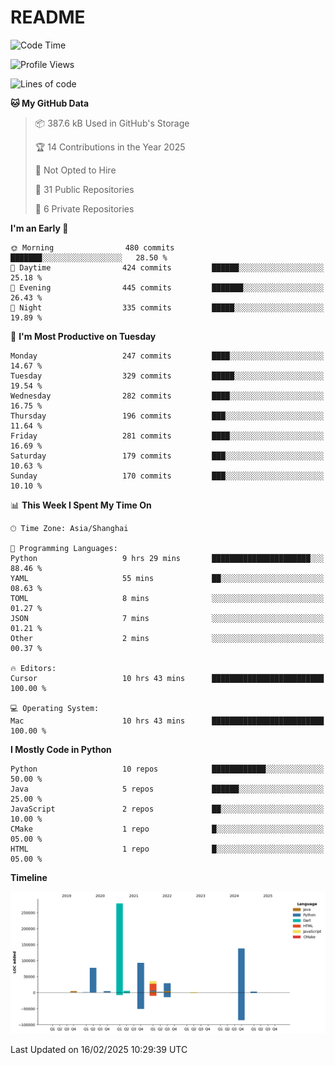 # README

<!--START_SECTION:waka-->
![Code Time](http://img.shields.io/badge/Code%20Time-1%2C208%20hrs%2054%20mins-blue)

![Profile Views](http://img.shields.io/badge/Profile%20Views-6-blue)

![Lines of code](https://img.shields.io/badge/From%20Hello%20World%20I%27ve%20Written-671.0%20thousand%20lines%20of%20code-blue)

**🐱 My GitHub Data** 

> 📦 387.6 kB Used in GitHub's Storage 
 > 
> 🏆 14 Contributions in the Year 2025
 > 
> 🚫 Not Opted to Hire
 > 
> 📜 31 Public Repositories 
 > 
> 🔑 6 Private Repositories 
 > 
**I'm an Early 🐤** 

```text
🌞 Morning                480 commits         ███████░░░░░░░░░░░░░░░░░░   28.50 % 
🌆 Daytime                424 commits         ██████░░░░░░░░░░░░░░░░░░░   25.18 % 
🌃 Evening                445 commits         ███████░░░░░░░░░░░░░░░░░░   26.43 % 
🌙 Night                  335 commits         █████░░░░░░░░░░░░░░░░░░░░   19.89 % 
```
📅 **I'm Most Productive on Tuesday** 

```text
Monday                   247 commits         ████░░░░░░░░░░░░░░░░░░░░░   14.67 % 
Tuesday                  329 commits         █████░░░░░░░░░░░░░░░░░░░░   19.54 % 
Wednesday                282 commits         ████░░░░░░░░░░░░░░░░░░░░░   16.75 % 
Thursday                 196 commits         ███░░░░░░░░░░░░░░░░░░░░░░   11.64 % 
Friday                   281 commits         ████░░░░░░░░░░░░░░░░░░░░░   16.69 % 
Saturday                 179 commits         ███░░░░░░░░░░░░░░░░░░░░░░   10.63 % 
Sunday                   170 commits         ███░░░░░░░░░░░░░░░░░░░░░░   10.10 % 
```


📊 **This Week I Spent My Time On** 

```text
🕑︎ Time Zone: Asia/Shanghai

💬 Programming Languages: 
Python                   9 hrs 29 mins       ██████████████████████░░░   88.46 % 
YAML                     55 mins             ██░░░░░░░░░░░░░░░░░░░░░░░   08.63 % 
TOML                     8 mins              ░░░░░░░░░░░░░░░░░░░░░░░░░   01.27 % 
JSON                     7 mins              ░░░░░░░░░░░░░░░░░░░░░░░░░   01.21 % 
Other                    2 mins              ░░░░░░░░░░░░░░░░░░░░░░░░░   00.37 % 

🔥 Editors: 
Cursor                   10 hrs 43 mins      █████████████████████████   100.00 % 

💻 Operating System: 
Mac                      10 hrs 43 mins      █████████████████████████   100.00 % 
```

**I Mostly Code in Python** 

```text
Python                   10 repos            ████████████░░░░░░░░░░░░░   50.00 % 
Java                     5 repos             ██████░░░░░░░░░░░░░░░░░░░   25.00 % 
JavaScript               2 repos             ██░░░░░░░░░░░░░░░░░░░░░░░   10.00 % 
CMake                    1 repo              █░░░░░░░░░░░░░░░░░░░░░░░░   05.00 % 
HTML                     1 repo              █░░░░░░░░░░░░░░░░░░░░░░░░   05.00 % 
```



**Timeline**

![Lines of Code chart](https://raw.githubusercontent.com/XeonHis/XeonHis/main/assets/bar_graph.png)


 Last Updated on 16/02/2025 10:29:39 UTC
<!--END_SECTION:waka-->
